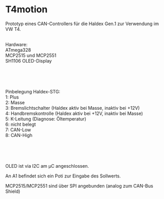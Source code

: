 # T4motion
Prototyp eines CAN-Controllers für die Haldex Gen.1 zur Verwendung im VW T4.

<br>
Hardware:
<br>
ATmega328
<br>
MCP2515 und MCP2551
<br>
SH1106 OLED-Display

<br><br><br>

Pinbelegung Haldex-STG:
<br>
1: Plus
<br>
2: Masse
<br>
3: Bremslichtschalter (Haldex aktiv bei Masse, inaktiv bei +12V)
<br>
4: Handbremskontrolle (Haldex aktiv bei +12V, inaktiv bei Masse)
<br>
5: K-Leitung (Diagnose: Öltemperatur)
<br>
6: nicht belegt
<br>
7: CAN-Low
<br>
8: CAN-High
<br>

<br><br><br>



OLED ist via I2C am µC angeschlossen.

An A1 befindet sich ein Poti zur Eingabe des Sollwerts.

MCP2515/MCP2551 sind über SPI angebunden (analog zum CAN-Bus Shield)
